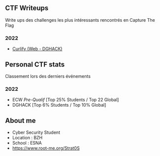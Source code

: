 ## CTF Writeups

Write ups des challenges les plus intéressants rencontrés en Capture The Flag

### 2022 

- <a href="https://github.com/xStrat0S/CTF-Write-Ups/blob/main/Curlify.md">Curlify (Web - DGHACK)</a>

## Personal CTF stats

Classement lors des derniers événements

### 2022

- ECW _Pre-Qualif_ [Top 25% Students / Top 22 Global]
- DGHACK [Top 6% Students / Top 10% Global]

## About me

- Cyber Security Student  
- Location : BZH 
- School : ESNA 
- https://www.root-me.org/Strat0S
